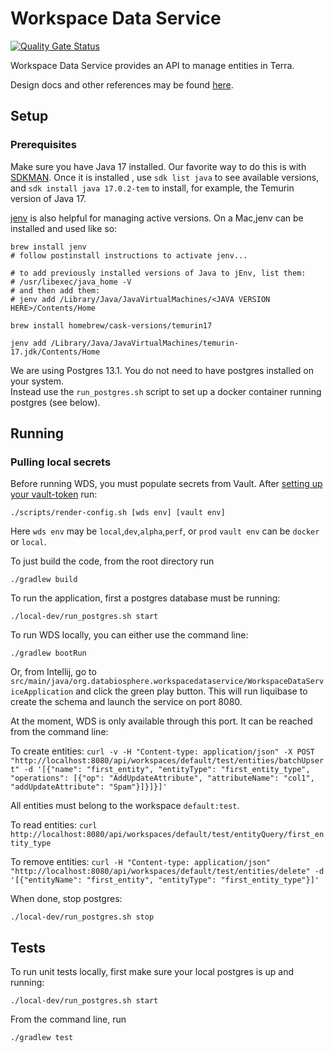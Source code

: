 # Workspace Data Service
[![Quality Gate Status](https://sonarcloud.io/api/project_badges/measure?project=DataBiosphere_workspace-data-service&metric=alert_status)](https://sonarcloud.io/summary/new_code?id=DataBiosphere_workspace-data-service)

Workspace Data Service provides an API to manage entities in Terra.

Design docs and other references may be found [here](https://broadworkbench.atlassian.net/wiki/spaces/AS/pages/2437742606/Workspace+Data+Service).

## Setup
### Prerequisites
Make sure you have Java 17 installed.  Our favorite way to do this is with [SDKMAN](https://sdkman.io/jdks).  Once it is installed , use `sdk list java` to see available versions, and `sdk install java 17.0.2-tem` to install, for example, the Temurin version of Java 17.

[jenv](https://www.jenv.be/) is also helpful for managing active versions.  On a Mac,jenv can be installed and used like so:
```
brew install jenv
# follow postinstall instructions to activate jenv...

# to add previously installed versions of Java to jEnv, list them:
# /usr/libexec/java_home -V
# and then add them:
# jenv add /Library/Java/JavaVirtualMachines/<JAVA VERSION HERE>/Contents/Home

brew install homebrew/cask-versions/temurin17

jenv add /Library/Java/JavaVirtualMachines/temurin-17.jdk/Contents/Home
```

We are using Postgres 13.1.  You do not need to have postgres installed on your system.  
Instead use the `run_postgres.sh` script to set up a docker container running postgres (see below).

## Running
### Pulling local secrets
Before running WDS, you must populate secrets from Vault. 
After [setting up your vault-token](https://docs.google.com/document/d/11pZE-GqeZFeSOG0UpGg_xyTDQpgBRfr0MLxpxvvQgEw) run:
```
./scripts/render-config.sh [wds env] [vault env]
```
Here `wds env` may be `local`,`dev`,`alpha`,`perf`, or `prod`
`vault env` can be `docker` or `local`.

To just build the code, from the root directory run
```
./gradlew build
```
To run the application, first a postgres database must be running:
```
./local-dev/run_postgres.sh start
```

To run WDS locally, you can either use the command line:
```
./gradlew bootRun
```
Or, from Intellij, go to `src/main/java/org.databiosphere.workspacedataservice/WorkspaceDataServiceApplication` and click the green play button.
This will run liquibase to create the schema and launch the service on port 8080.

At the moment, WDS is only available through this port.  It can be reached from the command line:

To create entities:
`curl -v -H "Content-type: application/json" -X POST "http://localhost:8080/api/workspaces/default/test/entities/batchUpsert" -d '[{"name": "first_entity", "entityType": "first_entity_type", "operations": [{"op": "AddUpdateAttribute", "attributeName": "col1", "addUpdateAttribute": "Spam"}]}]}]'`

All entities must belong to the workspace `default:test`.

To read entities: 
`curl http://localhost:8080/api/workspaces/default/test/entityQuery/first_entity_type`

To remove entities:
`curl -H "Content-type: application/json" "http://localhost:8080/api/workspaces/default/test/entities/delete" -d '[{"entityName": "first_entity", "entityType": "first_entity_type"}]'`

When done, stop postgres:
```
./local-dev/run_postgres.sh stop
```
## Tests
To run unit tests locally, first make sure your local postgres is up and running:
```
./local-dev/run_postgres.sh start
```
From the command line, run
```
./gradlew test
```
